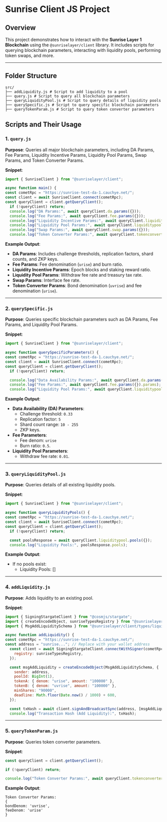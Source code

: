 # Sunrise Client JS Project

## Overview
This project demonstrates how to interact with the **Sunrise Layer 1 Blockchain** using the `@sunriselayer/client` library. It includes scripts for querying blockchain parameters, interacting with liquidity pools, performing token swaps, and more.

---

## Folder Structure

```
src/
├── addLiquidity.js # Script to add liquidity to a pool
├── query.js # Script to query all blockchain parameters
├── queryLiquidityPool.js # Script to query details of liquidity pools
├── querySpecific.js # Script to query specific blockchain parameters
├── queryTokenParam.js # Script to query token converter parameters
```

## Scripts and Their Usage

### **1. `query.js`**
**Purpose**: Queries all major blockchain parameters, including DA Params, Fee Params, Liquidity Incentive Params, Liquidity Pool Params, Swap Params, and Token Converter Params.

**Snippet**:

```javascript
import { SunriseClient } from "@sunriselayer/client";

async function main() {
const cometRpc = "https://sunrise-test-da-1.cauchye.net/";
const client = await SunriseClient.connect(cometRpc);
const queryClient = client.getQueryClient();
  if (!queryClient) return;
  console.log("DA Params:", await queryClient.da.params({}));
  console.log("Fee Params:", await queryClient.fee.params({}));
  console.log("Liquidity Incentive Params:", await queryClient.liquidityincentive.params({}));
  console.log("Liquidity Pool Params:", await queryClient.liquiditypool.params({}));
  console.log("Swap Params:", await queryClient.swap.params({}));
  console.log("Token Converter Params:", await queryClient.tokenconverter.params({}));
```

**Example Output**:
- **DA Params**: Includes challenge thresholds, replication factors, shard counts, and ZKP keys.
- **Fee Params**: Fee denomination (`urise`) and burn ratio.
- **Liquidity Incentive Params**: Epoch blocks and staking reward ratio.
- **Liquidity Pool Params**: Withdraw fee rate and treasury tax rate.
- **Swap Params**: Interface fee rate.
- **Token Converter Params**: Bond denomination (`uvrise`) and fee denomination (`urise`).

---

### **2. `querySpecific.js`**
**Purpose**: Queries specific blockchain parameters such as DA Params, Fee Params, and Liquidity Pool Params.

**Snippet**:

```javascript
import { SunriseClient } from "@sunriselayer/client";

async function querySpecificParameters() {
const cometRpc = "https://sunrise-test-da-1.cauchye.net/";
const client = await SunriseClient.connect(cometRpc);
const queryClient = client.getQueryClient();
  if (!queryClient) return;

  console.log("Data Availability Params:", await queryClient.da.params({}).params);
  console.log("Fee Params:", await queryClient.fee.params({}).params);
  console.log("Liquidity Pool Params:", await queryClient.liquiditypool.params({}).params);
```

**Example Output**:
- **Data Availability (DA) Parameters**:
    - Challenge threshold: `0.33`
    - Replication factor: `5`
    - Shard count range: `10 - 255`
    - ZKP keys.
- **Fee Parameters**:
    - Fee denom: `urise`
    - Burn ratio: `0.5`.
- **Liquidity Pool Parameters**:
    - Withdraw fee rate: `0.01`.

---

### **3. `queryLiquidityPool.js`**
**Purpose**: Queries details of all existing liquidity pools.

**Snippet**:

```javascript
import { SunriseClient } from "@sunriselayer/client";

async function queryLiquidityPools() {
const cometRpc = "https://sunrise-test-da-1.cauchye.net/";
const client = await SunriseClient.connect(cometRpc);
const queryClient = client.getQueryClient();
  if (!queryClient) return;

  const poolsResponse = await queryClient.liquiditypool.pools({});
  console.log("Liquidity Pools:", poolsResponse.pools);

```

**Example Output**:
- If no pools exist:
  -    Liquidity Pools: []


---

### **4. `addLiquidity.js`**
**Purpose**: Adds liquidity to an existing pool.

**Snippet**:

```javascript
import { SigningStargateClient } from "@cosmjs/stargate";
import { createEncodeObject, sunriseTypesRegistry } from "@sunriselayer/client";
import { MsgAddLiquiditySchema } from "@sunriselayer/client/types/liquiditypool";

async function addLiquidity() {
const cometRpc = "https://sunrise-test-da-1.cauchye.net/";
const address = "sunrise..."; // Replace with your wallet address
  const client = await SigningStargateClient.connectWithSigner(cometRpc, {} as any, {
    registry: sunriseTypesRegistry,
  });

  const msgAddLiquidity = createEncodeObject(MsgAddLiquiditySchema, {
    sender: address,
    poolId: BigInt(1),
    tokenA: { denom: "urise", amount: "100000" },
    tokenB: { denom: "uvrise", amount: "100000" },
    minShares: "90000",
    deadline: Math.floor(Date.now() / 1000) + 600,
  });

  const txHash = await client.signAndBroadcastSync(address, [msgAddLiquidity], "auto");
  console.log("Transaction Hash (Add Liquidity):", txHash);

```


---

### **5. `queryTokenParam.js`**
**Purpose**: Queries token converter parameters.

**Snippet**:

```javascript
const queryClient = client.getQueryClient();

if (!queryClient) return;

console.log("Token Converter Params:", await queryClient.tokenconverter.params({}).params);

```

**Example Output**:
```
Token Converter Params:
{
bondDenom: 'uvrise',
feeDenom: 'urise'
}
```

